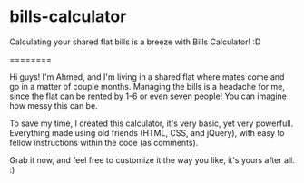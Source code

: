 # bills-calculator
Calculating your shared flat bills is a breeze with Bills Calculator! :D

========

Hi guys! I'm Ahmed, and I'm living in a shared flat where mates come and go in a matter of couple months. Managing the bills is a headache for me, since the flat can be rented by 1-6 or even seven people! You can imagine how messy this can be.

To save my time, I created this calculator, it's very basic, yet very powerfull. Everything made using old friends (HTML, CSS, and jQuery), with easy to fellow instructions within the code (as comments).

Grab it now, and feel free to customize it the way you like, it's yours after all. :)
